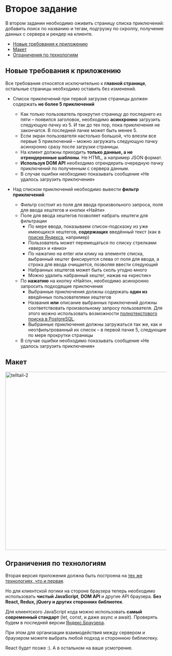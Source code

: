 # Второе задание

В втором задании необходимо оживить страницу списка приключений: добавить поиск по названию и тегам, подгрузку по скроллу, получение данных с сервера и рендер на клиенте.

- [Новые требования к приложению](#%D0%BD%D0%BE%D0%B2%D1%8B%D0%B5-%D1%82%D1%80%D0%B5%D0%B1%D0%BE%D0%B2%D0%B0%D0%BD%D0%B8%D1%8F-%D0%BA-%D0%BF%D1%80%D0%B8%D0%BB%D0%BE%D0%B6%D0%B5%D0%BD%D0%B8%D1%8E)
- [Макет](#%D0%BC%D0%B0%D0%BA%D0%B5%D1%82)
- [Ограничения по технологиям](#%D0%BE%D0%B3%D1%80%D0%B0%D0%BD%D0%B8%D1%87%D0%B5%D0%BD%D0%B8%D1%8F-%D0%BF%D0%BE-%D1%82%D0%B5%D1%85%D0%BD%D0%BE%D0%BB%D0%BE%D0%B3%D0%B8%D1%8F%D0%BC)

## Новые требования к приложению

Все требования относятся исключительно к **главной странице**,  
остальные страницы необходимо оставить без изменений.

* Список приключений при первой загрузке страницы должен содержать **не более 5 приключений**
  * Как только пользователь прокрутил страницу до последнего из пяти – появился заголовок, необходимо **асинхронно** загрузить следующую пачку из 5. И так до тех пор, пока приключения не закончатся. В последней пачке может быть менее 5.
  * Если экран пользователя настолько большой, что влезли все первые 5 приключений – можно загружать следующую пачку асинхронно сразу после загрузки страницы.
  * На клиент должны приходить **только данные, а не отрендеренные шаблоны**. Не HTML, а например JSON формат. 
  * **Используя DOM API** необходимо отрендерить очередную пачку приключений по полученным с сервера данным.
  * В случае ошибки необходимо показывать сообщение «Не удалось загрузить приключения»

* Над списком приключений необходимо вывести **фильтр приключений**

  * Фильтр состоит из поля для ввода произвольного запроса, поля для ввода хештегов и кнопки «Найти»
  * Поле для ввода хештегов позволяет набрать хештеги для фильтрации
    * По мере ввода, показываем список-подсказку из уже имеющихся хештегов, **содержащих** введённый текст (как в [поиске Яндекса](https://yandex.ru/search/), например)
    * Пользователь может перемещаться по списку стрелками «вверх» и «вниз»
    * По нажатию на enter или клику на элементе списка, выбранный хештег фиксируется слева от поля для ввода, а строка для ввода очищается, позволяя ввести следующий
    * Набранных хештегов может быть сколь угодно много
    * Можно удалить набранный хештег, нажав на «крестик»
  * По **нажатию** на кнопку «Найти», необходимо асинхронно запросить подходящие приключения
    * Выбранные приключения должны содержать **один из** введённых пользователями хештегов
    * Названия **или** описание выбранных приключений должны соответствовать произвольному запросу пользователя. Для этого можно использовать возможности [полнотекстового поиска в PostgreSQL](https://postgrespro.ru/docs/postgresql/9.5/textsearch).
    * Выбранные приключения должны загружаться так же, как и неотфильтрованный их список – в первой пачке 5, следующие по мере прокрутки страницы
  * В случае ошибки необходимо показывать сообщение «Не удалось загрузить приключения»

## Макет

<img width="557" alt="telltail-2" src="https://user-images.githubusercontent.com/4534405/56466054-bdf41100-6424-11e9-9a9a-7c668f5dffb2.png">

## Ограничения по технологиям

Вторая версия приложения должна быть построена на [тех же технологиях, что и первая](https://github.com/urfu-2018/telltail/blob/master/task/part-one.md#%D0%BE%D0%B3%D1%80%D0%B0%D0%BD%D0%B8%D1%87%D0%B5%D0%BD%D0%B8%D1%8F-%D0%BF%D0%BE-%D1%82%D0%B5%D1%85%D0%BD%D0%BE%D0%BB%D0%BE%D0%B3%D0%B8%D1%8F%D0%BC).

Но для клиентской логики на стороне браузера теперь необходимо использовать **чистый JavaScript**, **DOM API** и другие API браузера. **Без React, Redux, jQuery и других сторонних библиотек**. 

Для клиентского JavaScript кода можно использовать **самый современный стандарт** (let, const, и даже async и await). Проверять будем в последней версии [Яндекс.Браузера](https://browser.yandex.ru/).

При этом для организации взаимодействия между сервером и браузером можете выбрать любой подход и стороннюю библиотеку.

React будет позже :). А в остальном на ваше усмотрение.

